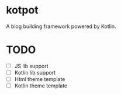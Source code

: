 # kotpot
A blog building framework powered by Kotlin.

# TODO

- [ ] JS lib support
- [ ] Kotlin lib support
- [ ] Html theme template
- [ ] Kotlin theme template